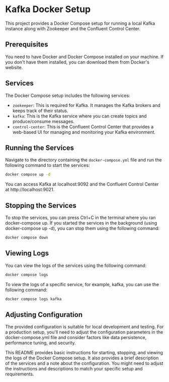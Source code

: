 # Kafka Docker Setup

This project provides a Docker Compose setup for running a local Kafka instance along with Zookeeper and the Confluent Control Center.

## Prerequisites

You need to have Docker and Docker Compose installed on your machine. If you don't have them installed, you can download them from Docker's website.

## Services

The Docker Compose setup includes the following services:

* `zookeeper`: This is required for Kafka. It manages the Kafka brokers and keeps track of their status.
* `kafka`: This is the Kafka service where you can create topics and produce/consume messages.
* `control-center`: This is the Confluent Control Center that provides a web-based UI for managing and monitoring your Kafka environment.

## Running the Services

Navigate to the directory containing the `docker-compose.yml` file and run the following command to start the services:

```bash
docker compose up -d
```

You can access Kafka at localhost:9092 and the Confluent Control Center at http://localhost:9021.

## Stopping the Services
To stop the services, you can press Ctrl+C in the terminal where you ran docker-compose up. If you started the services in the background (using docker-compose up -d), you can stop them using the following command:
```bash
docker compose down
```

## Viewing Logs
You can view the logs of the services using the following command:
```bash
docker compose logs
```

To view the logs of a specific service, for example, kafka, you can use the following command:
```bash
docker compose logs kafka
```

## Adjusting Configuration
The provided configuration is suitable for local development and testing. For a production setup, you'll need to adjust the configuration parameters in the docker-compose.yml file and consider factors like data persistence, performance tuning, and security.

This README provides basic instructions for starting, stopping, and viewing the logs of the Docker Compose setup. It also provides a brief description of the services and a note about the configuration. You might need to adjust the instructions and descriptions to match your specific setup and requirements.

